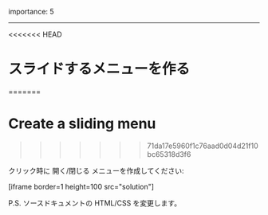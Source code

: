 importance: 5

---

<<<<<<< HEAD
# スライドするメニューを作る
=======
# Create a sliding menu
>>>>>>> 71da17e5960f1c76aad0d04d21f10bc65318d3f6

クリック時に 開く/閉じる メニューを作成してください:

[iframe border=1 height=100 src="solution"]

P.S. ソースドキュメントの HTML/CSS を変更します。
